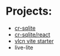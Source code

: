 # Projects:

- [cr-sqlite](https://github.com/vlcn-io/cr-sqlite)
- [cr-sqlite/react](https://github.com/vlcn-io/cr-sqlite/tree/main/js)
- [vlcn vite starter](https://github.com/vlcn-io/vite-starter)
- live-lite

